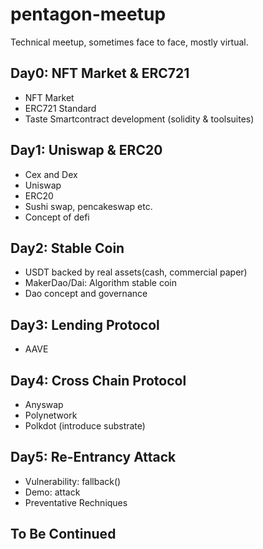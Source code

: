 # pentagon-meetup
Technical meetup, sometimes face to face, mostly virtual.

## Day0: NFT Market & ERC721

- NFT Market
- ERC721 Standard
- Taste Smartcontract development (solidity & toolsuites)

## Day1: Uniswap & ERC20

- Cex and Dex
- Uniswap
- ERC20
- Sushi swap, pencakeswap etc.
- Concept of defi

## Day2: Stable Coin

- USDT backed by real assets(cash, commercial paper)
- MakerDao/Dai: Algorithm stable coin
- Dao concept and governance

## Day3: Lending Protocol

- AAVE

## Day4: Cross Chain Protocol

- Anyswap
- Polynetwork
- Polkdot (introduce substrate)

## Day5: Re-Entrancy Attack

- Vulnerability: fallback()
- Demo: attack
- Preventative Rechniques

## To Be Continued